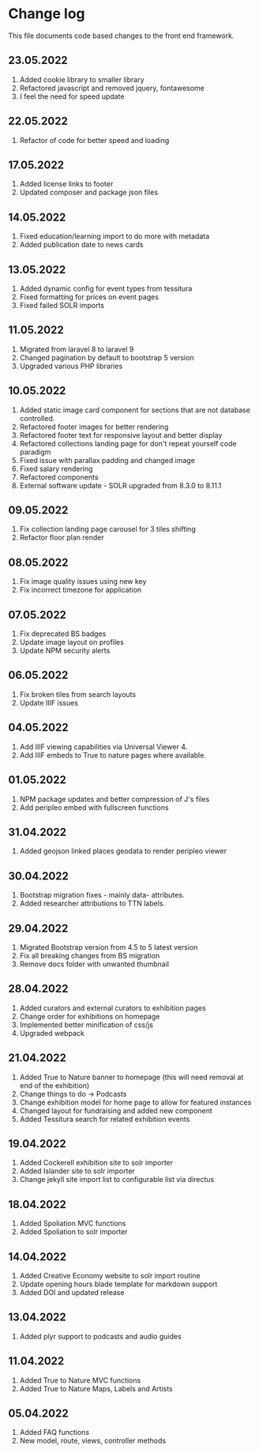 # Change log

This file documents code based changes to the front end framework.

## 23.05.2022

1. Added cookie library to smaller library
2. Refactored javascript and removed jquery, fontawesome 
3. I feel the need for speed update 

## 22.05.2022

1. Refactor of code for better speed and loading 

## 17.05.2022 

1. Added license links to footer 
2. Updated composer and package json files

## 14.05.2022   

1. Fixed education/learning import to do more with metadata
2. Added publication date to news cards 

## 13.05.2022   

1. Added dynamic config for event types from tessitura
2. Fixed formatting for prices on event pages
3. Fixed failed SOLR imports 
## 11.05.2022 

1. Migrated from laravel 8 to laravel 9
2. Changed pagination by default to bootstrap 5 version
3. Upgraded various PHP libraries 

## 10.05.2022

1. Added static image card component for sections that are not database controlled.
2. Refactored footer images for better rendering
3. Refactored footer text for responsive layout and better display
4. Refactored collections landing page for don't repeat yourself code paradigm
5. Fixed issue with parallax padding and changed image
6. Fixed salary rendering
7. Refactored components
8. External software update - SOLR upgraded from 8.3.0 to 8.11.1 

## 09.05.2022

1. Fix collection landing page carousel for 3 tiles shifting
2. Refactor floor plan render 

## 08.05.2022 

1. Fix image quality issues using new key
2. Fix incorrect timezone for application

## 07.05.2022

1. Fix deprecated BS badges
2. Update image layout on profiles
3. Update NPM security alerts

## 06.05.2022 

1. Fix broken tiles from search layouts
2. Update IIIF issues

## 04.05.2022

1. Add IIIF viewing capabilities via Universal Viewer 4.
2. Add IIIF embeds to True to nature pages where available.

## 01.05.2022

1. NPM package updates and better compression of J's files
2. Add peripleo embed with fullscreen functions 

## 31.04.2022

1. Added geojson linked places geodata to render peripleo viewer

## 30.04.2022 

1. Bootstrap migration fixes - mainly data- attributes.
2. Added researcher attributions to TTN labels.

## 29.04.2022

1. Migrated Bootstrap version from 4.5 to 5 latest version 
2. Fix all breaking changes from BS migration
3. Remove docs folder with unwanted thumbnail

## 28.04.2022 

1. Added curators and external curators to exhibition pages
2. Change order for exhibitions on homepage
3. Implemented better minification of css/js
4. Upgraded webpack 

## 21.04.2022

1. Added True to Nature banner to homepage (this will need removal at end of the exhibition)
2. Change things to do -> Podcasts
3. Change exhibition model for home page to allow for featured instances
4. Changed layout for fundraising and added new component 
5. Added Tessitura search for related exhibition events

## 19.04.2022

1. Added Cockerell exhibition site to solr importer
2. Added Islander site to solr importer
3. Change jekyll site import list to configurable list via directus

## 18.04.2022
1. Added Spoliation MVC functions
2. Added Spoliation to solr importer

## 14.04.2022

1. Added Creative Economy website to solr import routine
2. Update opening hours blade template for markdown support
3. Added DOI and updated release

## 13.04.2022

1. Added plyr support to podcasts and audio guides

## 11.04.2022

1. Added True to Nature MVC functions
2. Added True to Nature Maps, Labels and Artists

## 05.04.2022

1. Added FAQ functions
2. New model, route, views, controller methods
